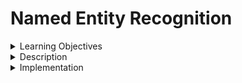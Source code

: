 # Named Entity Recognition

<details><summary>Learning Objectives</summary>

After completing this activity, participants should be able to:
- Gain a foundational understanding of Named Entity Recognition (NER), including the definition and purpose.
- Familiarize with the significance of NER in natural language processing and its applications in various domains.
- Implement simple NER using NLTK library

</details>

<details>

<summary>Description</summary>

Named entities are proper nouns that refer to specific entities. They can be a person, organization, location, date, etc. For example, in the sentence "Bill Gates and Paul Allen founded Microsoft", we have three named entities. Bill Gates and Paul Allen are two named entities, of type person, and Microsoft is the third, of type organization. 

Commonly Used Types of Named Entity is the following:

|Named Entity Type       |Examples                                |
|------------------------|----------------------------------------|
|ORGANIZATION            |Georgia-Pacific Corp., WHO              |
|PERSON                  |Eddy Bonte, President Obama             |
|LOCATION                |Murray River, Mount Everest             |
|DATE                    |June, 2008-06-29                        |
|TIME                    |two fifty a m, 1:30 p.m.                |
|MONEY                   |175 million Canadian Dollars, GBP 10.40 |
|PERCENT                 |twenty pct, 18.75 %                     |
|FACILITY                |Washington Monument, Stonehenge         |
|GPE(GeoPoliticalEntity) |South East Asia, Midlothian             |

Named entity recognition, or NER, is the process of extracting Named Entities from the text. It has many different use cases in the real world. Let's explore a few:

1. Classifying content: Being able to identify a named entity allows a model to scan contents/documents/articles and appropriately categorize them based on their keywords
2. Content Recommendation: Similar to content classification, the model can detect the named entity (NE) in the content user prefers and suggest contents that also contain the similar set of NE.
3. Personally Identifying Information Detection and Removal: Personally Identifying Information, or PII, is any information that can be used to identify a person. This can be a person's name, phone number, or address. PII detection and removal uses NER to detect possible PIIs.


</details>

<details>
<summary>Implementation</summary>
NLTK offers a convenient ne_chunk function to detect Named Entities. Following is a code snippet that will walk you through the process of extracting NE and plotting the resulting tree.

```python
from nltk import ne_chunk
from nltk.tag import pos_tag
from nltk.tokenize import word_tokenize

ner_text = """
John Doe, a software engineer at ACME Corporation, recently attended a conference in New York City on January 15-17, 2023. The event, organized by Tech Innovations Inc., focused on artificial intelligence and machine learning. During the conference, John had the opportunity to network with professionals from Google, Microsoft, and other leading tech companies.
"""

tokens = word_tokenize(ner_text)
print(tokens)

pos_tagged = pos_tag(tokens)
print(pos_tagged)

tree = ne_chunk(pos_tagged)

tree.draw()
```
The function successfully identifies 'John Doe', 'ACME Corporation', 'New York City', 'Tech Innovations', 'Google', and 'Microsoft' as named entities.

</details>